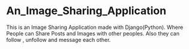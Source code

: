 # An_Image_Sharing_Application
This is an Image Sharing Application made with Django(Python). Where People can Share Posts and Images with other  peoples. Also they can follow , unfollow and message each other. 
